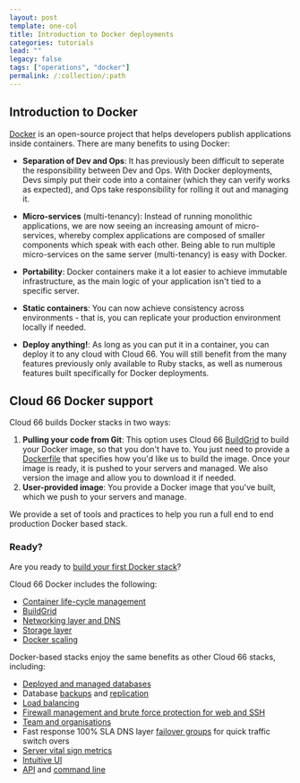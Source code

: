 ```yaml
---
layout: post
template: one-col
title: Introduction to Docker deployments
categories: tutorials
lead: ""
legacy: false
tags: ["operations", "docker"]
permalink: /:collection/:path
---
```




## Introduction to Docker

[Docker](https://www.docker.com/) is an open-source project that helps developers publish applications inside containers. There are many benefits to using Docker: 

- **Separation of Dev and Ops**: It has previously been difficult to seperate the responsibility between Dev and Ops. With Docker deployments, Devs simply put their code into a container (which they can verify works as expected), and Ops take responsibility for rolling it out and managing it.

- **Micro-services** (multi-tenancy): Instead of running monolithic applications, we are now seeing an increasing amount of micro-services, whereby complex applications are composed of smaller components which speak with each other. Being able to run multiple micro-services on the same server (multi-tenancy) is easy with Docker.

- **Portability**: Docker containers make it a lot easier to achieve immutable infrastructure, as the main logic of your application isn't tied to a specific server.

- **Static containers**: You can now achieve consistency across environments - that is, you can replicate your production environment locally if needed.

- **Deploy anything!**: As long as you can put it in a container, you can deploy it to any cloud with Cloud 66. You will still benefit from the many features previously only available to Ruby stacks, as well as numerous features built specifically for Docker deployments.


## Cloud 66 Docker support

Cloud 66 builds Docker stacks in two ways:

1. **Pulling your code from Git**: This option uses Cloud 66 [BuildGrid](/legacy_docker/references/build-grid.html) to build your Docker image, so that you don't have to. You just need to provide a [Dockerfile](https://docs.docker.com/reference/builder/) that specifies how you'd like us to build the image. Once your image is ready, it is pushed to your servers and managed. We also version the image and allow you to download it if needed.
2. **User-provided image**: You provide a Docker image that you've built, which we push to your servers and manage. 

We provide a set of tools and practices to help you run a full end to end production Docker based stack.



### Ready?

Are you ready to [build your first Docker stack](/maestro/concepts/stack-definition.html)?

Cloud 66 Docker includes the following:
   - [Container life-cycle management](/maestro/quickstarts/getting_started.html)
   - [BuildGrid](/legacy_docker/references/build-grid.html)
   - [Networking layer and DNS](/maestro/tutorials/service-network-configuration.html)
   - [Storage layer](/maestro/how-to-guides/deployment/service-storage.html)
   - [Docker scaling](/maestro/references/shells/toolbelt.html#scaling-services)

Docker-based stacks enjoy the same benefits as other Cloud 66 stacks, including: 
   - [Deployed and managed databases](/maestro/how-to-guides/databases/database-customization.html)
   - Database [backups](/maestro/tutorials/database-backup.html) and [replication](/maestro/tutorials/database-replication.html)
   - [Load balancing](/maestro/tutorials/load-balancing.html)
   - [Firewall management and brute force protection for web and SSH](/maestro/tutorials/service-network-configuration.html)
   - [Team and organisations](/maestro/references/account/team-accounts.html)
   - Fast response 100% SLA DNS layer [failover groups](/maestro/tutorials/failover-groups.html) for quick traffic switch overs
   - [Server vital sign metrics](/maestro/how-to-guides/deployment/shells/setting-up-custom-livelogs.html)
   - [Intuitive UI](https://app.cloud66.com/dashboard)
   - [API](http://developers.cloud66.com) and [command line](/maestro/quickstarts/using-cloud66-toolbelt.html)

